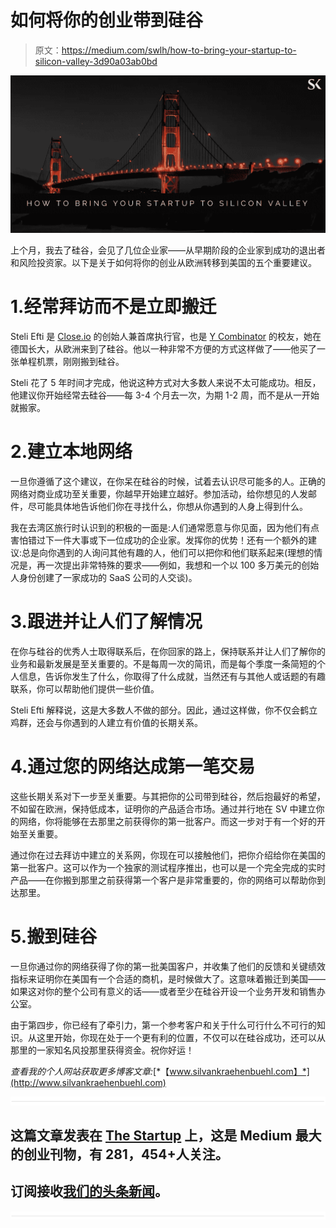 # 如何将你的创业带到硅谷

> 原文：<https://medium.com/swlh/how-to-bring-your-startup-to-silicon-valley-3d90a03ab0bd>

![](img/1af8661cc62a26bdda018da4ba013428.png)

上个月，我去了硅谷，会见了几位企业家——从早期阶段的企业家到成功的退出者和风险投资家。以下是关于如何将你的创业从欧洲转移到美国的五个重要建议。

# 1.经常拜访而不是立即搬迁

Steli Efti 是 [Close.io](https://close.io/) 的创始人兼首席执行官，也是 [Y Combinator](http://www.ycombinator.com/) 的校友，她在德国长大，从欧洲来到了硅谷。他以一种非常不方便的方式这样做了——他买了一张单程机票，刚刚搬到硅谷。

Steli 花了 5 年时间才完成，他说这种方式对大多数人来说不太可能成功。相反，他建议你开始经常去硅谷——每 3-4 个月去一次，为期 1-2 周，而不是从一开始就搬家。

# 2.建立本地网络

一旦你遵循了这个建议，在你呆在硅谷的时候，试着去认识尽可能多的人。正确的网络对商业成功至关重要，你越早开始建立越好。参加活动，给你想见的人发邮件，尽可能具体地告诉他们你在寻找什么，你想从你遇到的人身上得到什么。

我在去湾区旅行时认识到的积极的一面是:人们通常愿意与你见面，因为他们有点害怕错过下一件大事或下一位成功的企业家。发挥你的优势！还有一个额外的建议:总是向你遇到的人询问其他有趣的人，他们可以把你和他们联系起来(理想的情况是，再一次提出非常特殊的要求——例如，我想和一个以 100 多万美元的创始人身份创建了一家成功的 SaaS 公司的人交谈)。

# 3.跟进并让人们了解情况

在你与硅谷的优秀人士取得联系后，在你回家的路上，保持联系并让人们了解你的业务和最新发展是至关重要的。不是每周一次的简讯，而是每个季度一条简短的个人信息，告诉你发生了什么，你取得了什么成就，当然还有与其他人或话题的有趣联系，你可以帮助他们提供一些价值。

Steli Efti 解释说，这是大多数人不做的部分。因此，通过这样做，你不仅会鹤立鸡群，还会与你遇到的人建立有价值的长期关系。

# 4.通过您的网络达成第一笔交易

这些长期关系对下一步至关重要。与其把你的公司带到硅谷，然后抱最好的希望，不如留在欧洲，保持低成本，证明你的产品适合市场。通过并行地在 SV 中建立你的网络，你将能够在去那里之前获得你的第一批客户。而这一步对于有一个好的开始至关重要。

通过你在过去拜访中建立的关系网，你现在可以接触他们，把你介绍给你在美国的第一批客户。这可以作为一个独家的测试程序推出，也可以是一个完全完成的实时产品——在你搬到那里之前获得第一个客户是非常重要的，你的网络可以帮助你到达那里。

# 5.搬到硅谷

一旦你通过你的网络获得了你的第一批美国客户，并收集了他们的反馈和关键绩效指标来证明你在美国有一个合适的商机，是时候做大了。这意味着搬迁到美国——如果这对你的整个公司有意义的话——或者至少在硅谷开设一个业务开发和销售办公室。

由于第四步，你已经有了牵引力，第一个参考客户和关于什么可行什么不可行的知识。从这里开始，你现在处于一个更有利的位置，不仅可以在硅谷成功，还可以从那里的一家知名风投那里获得资金。祝你好运！

*查看我的个人网站获取更多博客文章:*[*【www.silvankraehenbuehl.com】*](http://www.silvankraehenbuehl.com)

![](img/731acf26f5d44fdc58d99a6388fe935d.png)

## 这篇文章发表在 [The Startup](https://medium.com/swlh) 上，这是 Medium 最大的创业刊物，有 281，454+人关注。

## 订阅接收[我们的头条新闻](http://growthsupply.com/the-startup-newsletter/)。

![](img/731acf26f5d44fdc58d99a6388fe935d.png)